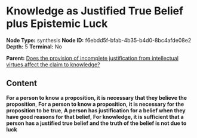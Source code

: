 # Knowledge as Justified True Belief plus Epistemic Luck

**Node Type:** synthesis
**Node ID:** f6ebdd5f-bfab-4b35-b4d0-8bc4afde08e2
**Depth:** 5
**Terminal:** No

**Parent:** [Does the provision of incomplete justification from intellectual virtues affect the claim to knowledge?](does-the-provision-of-incomplete-justification-from-intellectual-virtues-affect-the-claim-to-knowledge-antithesis-b9276f4e-e33a-4ce7-837e-20ce8cadcd60.md)

## Content

**For a person to know a proposition, it is necessary that they believe the proposition**, **For a person to know a proposition, it is necessary for the proposition to be true**, **A person has justification for a belief when they have good reasons for that belief**, **For knowledge, it is sufficient that a person has a justified true belief and the truth of the belief is not due to luck**
